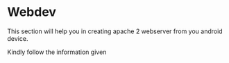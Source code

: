 # Webdev
This section will help you in creating apache 2 webserver from you android device.

Kindly follow the information given 
